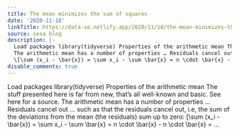 ```yaml
---
title: The mean minimizes the sum of squares
date: '2020-11-18'
linkTitle: https://data-se.netlify.app/2020/11/18/the-mean-minimizes-the-sum-of-squares/
source: sesa blog
description: |-
  Load packages library(tidyverse) Properties of the arithmetic mean The stuff presented here is far from new, that’s all well-known and basic. See here for a source.
  The arithmetic mean has a number of properties … Residuals cancel out … such as that the residuals cancel out, i.e, the sum of the deviations from the mean (the residuals) sum up to zero:
  \[\sum (x_i - \bar{x}) = \sum x_i - \sum \bar{x} = n \cdot \bar{x} - n \cdot \bar{x} = ...
disable_comments: true
---
```

Load packages library(tidyverse) Properties of the arithmetic mean The stuff presented here is far from new, that’s all well-known and basic. See here for a source.
The arithmetic mean has a number of properties … Residuals cancel out … such as that the residuals cancel out, i.e, the sum of the deviations from the mean (the residuals) sum up to zero:
\[\sum (x_i - \bar{x}) = \sum x_i - \sum \bar{x} = n \cdot \bar{x} - n \cdot \bar{x} = ...
